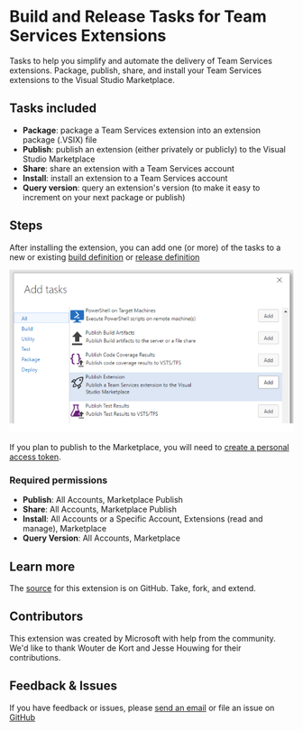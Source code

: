 # Build and Release Tasks for Team Services Extensions

Tasks to help you simplify and automate the delivery of Team Services extensions. Package, publish, share, and install your Team Services extensions to the Visual Studio Marketplace.

## Tasks included

* **Package**: package a Team Services extension into an extension package (.VSIX) file
* **Publish**: publish an extension (either privately or publicly) to the Visual Studio Marketplace
* **Share**: share an extension with a Team Services account
* **Install**: install an extension to a Team Services account
* **Query version**: query an extension's version (to make it easy to increment on your next package or publish)

## Steps

After installing the extension, you can add one (or more) of the tasks to a new or existing [build definition](https://www.visualstudio.com/en-us/docs/build/define/create) or [release definition](https://www.visualstudio.com/en-us/docs/release/author-release-definition/more-release-definition)

![add-task](add-task.png)

If you plan to publish to the Marketplace, you will need to [create a personal access token](https://www.visualstudio.com/docs/setup-admin/team-services/use-personal-access-tokens-to-authenticate). 
 
### Required permissions
 
 * **Publish**: All Accounts, Marketplace Publish</li>
 * **Share**: All Accounts, Marketplace Publish</li>
 * **Install**: All Accounts or a Specific Account, Extensions (read and manage), Marketplace</li>
 * **Query Version**: All Accounts, Marketplace
 
## Learn more

The [source](https://github.com/Microsoft/vsts-extension-build-release-tasks) for this extension is on GitHub. Take, fork, and extend.

## Contributors

This extension was created by Microsoft with help from the community. We'd like to thank Wouter de Kort and Jesse Houwing for their contributions.

## Feedback & Issues

If you have feedback or issues, please [send an email](mailto:vsointegration@microsoft.com) or file an issue on [GitHub](https://github.com/Microsoft/vsts-extension-build-release-tasks/issues)